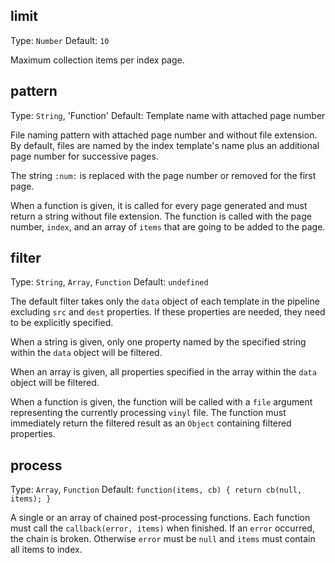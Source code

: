 ## limit
Type: `Number`
Default: `10`

Maximum collection items per index page.

## pattern
Type: `String`, 'Function'
Default: Template name with attached page number

File naming pattern with attached page number and without file extension.
By default, files are named by the index template's name plus an additional page number for successive pages.

The string `:num:` is replaced with the page number or removed for
the first page.

When a function is given, it is called for every page generated and must return a string without file extension. The function is called with the page number, `index`, and an array of `items` that are going to be added to the page.

## filter
Type: `String`, `Array`, `Function`
Default: `undefined`

The default filter takes only the `data` object of each template in the pipeline excluding `src` and `dest` properties. If these properties are needed, they need to be explicitly specified.

When a string is given, only one property named by the specified string within the `data` object will be filtered.

When an array is given, all properties specified in the array within the `data` object will be filtered.

When a function is given, the function will be called with a `file` argument representing the currently processing `vinyl` file. The function must immediately return the filtered result as an `Object` containing filtered properties.

## process
Type: `Array`, `Function`
Default: `function(items, cb) { return cb(null, items); }`

A single or an array of chained post-processing functions. Each function must call the `callback(error, items)` when finished. If an `error` occurred, the chain is broken. Otherwise `error` must be `null` and `items` must contain all items to index.
